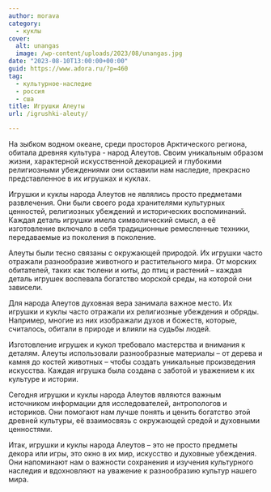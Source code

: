```yaml
---
author: morava
category:
  - куклы
cover:
  alt: unangas
  image: /wp-content/uploads/2023/08/unangas.jpg
date: "2023-08-10T13:00:00+00:00"
guid: https://www.adora.ru/?p=460
tag:
  - культурное-наследие
  - россия
  - сша
title: Игрушки Алеуты
url: /igrushki-aleuty/

---
```

На зыбком водном океане, среди просторов Арктического региона, обитала древняя культура \- народ Алеутов. Своим уникальным образом жизни, характерной искусственной декорацией и глубокими религиозными убеждениями они оставили нам наследие, прекрасно представленное в их игрушках и куклах.

Игрушки и куклы народа Алеутов не являлись просто предметами развлечения. Они были своего рода хранителями культурных ценностей, религиозных убеждений и исторических воспоминаний. Каждая деталь игрушки имела символический смысл, а её изготовление включало в себя традиционные ремесленные техники, передаваемые из поколения в поколение.

Алеуты были тесно связаны с окружающей природой. Их игрушки часто отражали разнообразие животного и растительного мира. От морских обитателей, таких как тюлени и киты, до птиц и растений – каждая деталь игрушек воспевала богатство морской среды, на которой они зависели.

Для народа Алеутов духовная вера занимала важное место. Их игрушки и куклы часто отражали их религиозные убеждения и обряды. Например, многие из них изображали духов и божеств, которые, считалось, обитали в природе и влияли на судьбы людей.

Изготовление игрушек и кукол требовало мастерства и внимания к деталям. Алеуты использовали разнообразные материалы – от дерева и камня до костей животных – чтобы создать уникальные произведения искусства. Каждая игрушка была создана с заботой и уважением к их культуре и истории.

Сегодня игрушки и куклы народа Алеутов являются важным источником информации для исследователей, антропологов и историков. Они помогают нам лучше понять и ценить богатство этой древней культуры, её взаимосвязь с окружающей средой и духовными ценностями.

Итак, игрушки и куклы народа Алеутов – это не просто предметы декора или игры, это окно в их мир, искусство и духовные убеждения. Они напоминают нам о важности сохранения и изучения культурного наследия и вдохновляют на уважение к разнообразию культур нашего мира.
